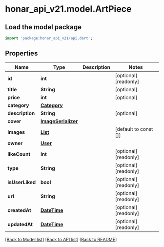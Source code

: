 # honar_api_v21.model.ArtPiece

## Load the model package
```dart
import 'package:honar_api_v21/api.dart';
```

## Properties
Name | Type | Description | Notes
------------ | ------------- | ------------- | -------------
**id** | **int** |  | [optional] [readonly] 
**title** | **String** |  | [optional] 
**price** | **int** |  | [optional] 
**category** | [**Category**](Category.md) |  | 
**description** | **String** |  | [optional] 
**cover** | [**ImageSerializer**](ImageSerializer.md) |  | 
**images** | [**List<ImageSerializer>**](ImageSerializer.md) |  | [default to const []]
**owner** | [**User**](User.md) |  | 
**likeCount** | **int** |  | [optional] [readonly] 
**type** | **String** |  | [optional] [readonly] 
**isUserLiked** | **bool** |  | [optional] [readonly] 
**url** | **String** |  | [optional] [readonly] 
**createdAt** | [**DateTime**](DateTime.md) |  | [optional] [readonly] 
**updatedAt** | [**DateTime**](DateTime.md) |  | [optional] [readonly] 

[[Back to Model list]](../README.md#documentation-for-models) [[Back to API list]](../README.md#documentation-for-api-endpoints) [[Back to README]](../README.md)


